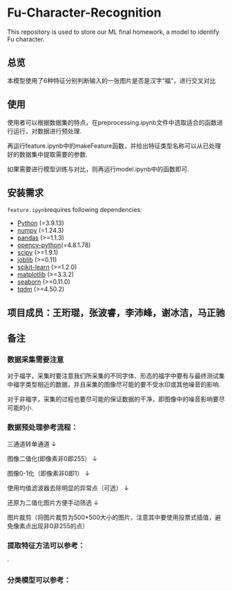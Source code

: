 # Fu-Character-Recognition
This repository is used to store our ML final homework, a model to identify Fu character. 

## 总览

本模型使用了6种特征分别判断输入的一张图片是否是汉字“福”，进行交叉对比

## 使用

使用者可以根据数据集的特点，在preprocessing.ipynb文件中选取适合的函数进行运行，对数据进行预处理.

再运行feature.ipynb中的makeFeature函数，并给出特征类型名称可以从已处理好的数据集中提取需要的参数.

如果需要进行模型训练与对比，则再运行model.ipynb中的函数即可.

## 安装需求
`feature.ipynb`requires following dependencies:

- [Python](https://www.python.org/) (=3.9.13)
- [numpy](https://numpy.org/) (=1.24.3)
- [pandas](https://pandas.pydata.org/) (>=1.1.3)
- [opencv-python](https://pypi.org/project/opencv-python/)(=4.8.1.78)
- [scipy](https://www.scipy.org/) (>=1.9.1)
- [joblib](https://pypi.org/project/joblib/) (>=0.11)
- [scikit-learn](https://scikit-learn.org/stable/) (>=1.2.0)
- [matplotlib](https://matplotlib.org/) (>=3.3.2)
- [seaborn](https://seaborn.pydata.org/) (>=0.11.0)
- [tqdm](https://tqdm.github.io/) (>=4.50.2)


## 项目成员：王珩琨，张波睿，李沛峰，谢冰洁，马正驰



## 备注

### 数据采集需要注意

对于福字，采集时要注意我们所采集的不同字体、形态的福字中要有与最终测试集中福字类型相近的数据，并且采集的图像尽可能的要不受水印或其他噪音的影响.

对于非福字，采集的过程也要尽可能的保证数据的干净，即图像中的噪音影响要尽可能的小.


### 数据预处理参考流程：

  三通道转单通道  $\downarrow$

  图像二值化(即像素非0即255） $\downarrow$ 

  图像0-1化（即像素非0即1） $\downarrow$ 

  使用均值滤波器去除明显的异常点（可选） $\downarrow$ 

  还原为二值化图片方便手动筛选 $\downarrow$ 

  图片裁剪（将图片裁剪为500*500大小的图片，注意其中要使用投票式插值，避免像素点出现非0非255的点）



### 提取特征方法可以参考：

·



### 分类模型可以参考：

